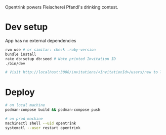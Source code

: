Opentrink powers Fleischerei Pfandl's drinking contest.

# Dev setup

App has no external dependencies

```bash
rvm use # or similar: check .ruby-version
bundle install
rake db:setup db:seed # Note printed Invitation ID
./bin/dev

# Visit http://localhost:3000/invitations/<InvitationId>/users/new to login
```

# Deploy

```bash
# on local machine
podman-compose build && podman-compose push

# on prod machine
machinectl shell --uid opentrink
systemctl --user restart opentrink
```

